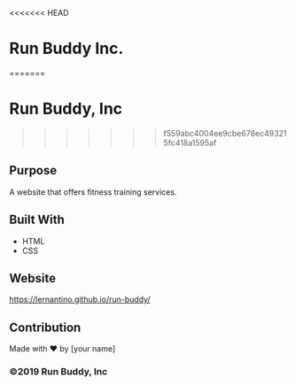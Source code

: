 <<<<<<< HEAD
# Run Buddy Inc.
=======
# Run Buddy, Inc

>>>>>>> f559abc4004ee9cbe678ec493215fc418a1595af
## Purpose
A website that offers fitness training services. 

## Built With
* HTML
* CSS

## Website
https://lernantino.github.io/run-buddy/

## Contribution
Made with ❤️ by [your name]

### ©️2019 Run Buddy, Inc 
